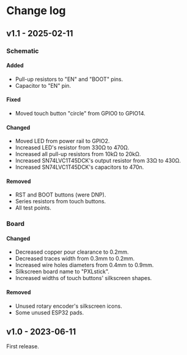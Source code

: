 # Change log


## v1.1 - 2025-02-11
### Schematic
#### Added
 - Pull-up resistors to "EN" and "BOOT" pins.
 - Capacitor to "EN" pin.

#### Fixed
 - Moved touch button "circle" from GPIO0 to GPIO14.

#### Changed
 - Moved LED from power rail to GPIO2.
 - Increased LED's resistor from 330Ω to 470Ω.
 - Increased all pull-up resistors from 10kΩ to 20kΩ.
 - Increased SN74LVC1T45DCK's output resistor from 33Ω to 430Ω.
 - Increased SN74LVC1T45DCK's capacitors to 470n.

#### Removed
 - RST and BOOT buttons (were DNP).
 - Series resistors from touch buttons.
 - All test points.

### Board
#### Changed
 - Decreased copper pour clearance to 0.2mm.
 - Decreased traces width from 0.3mm to 0.2mm.
 - Increased wire holes diameters from 0.4mm to 0.9mm.
 - Silkscreen board name to "PXLstick".
 - Increased widths of touch buttons' silkscreen shapes.

#### Removed
 - Unused rotary encoder's silkscreen icons.
 - Some unused ESP32 pads.


## v1.0 - 2023-06-11
First release.


<!-- template

## vX.Y-type - 202Y-MM-DD
Comment...

## Schematic/Board
### Added
 - ... (#<issue>)
 -

### Fixed
 -
 -

### Changed
 -
 -

### Removed
 -
 -

-->
